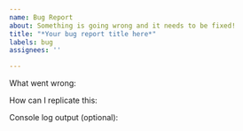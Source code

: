 ```yaml
---
name: Bug Report
about: Something is going wrong and it needs to be fixed!
title: "*Your bug report title here*"
labels: bug
assignees: ''

---
```


What went wrong:

How can I replicate this:

Console log output (optional):
